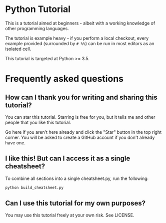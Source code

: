 # Python Tutorial
This is a tutorial aimed at beginners - albeit with a working knowledge of other programming languages.

The tutorial is example heavy - if you perform a local checkout, every example provided (surrounded by `# %%`) can be run in most editors as an isolated cell.

This tutorial is targeted at Python >= 3.5.

# Frequently asked questions

## How can I thank you for writing and sharing this tutorial?
You can star this tutorial. Starring is free for you, but it tells me and other people that you like this tutorial.

Go here if you aren't here already and click the "Star" button in the top right corner. You will be asked to create a GitHub account if you don't already have one.

## I like this! But can I access it as a single cheatsheet? 
To combine all sections into a single cheatsheet.py, run the following:
```sh
python build_cheatsheet.py
```

## Can I use this tutorial for my own purposes?
You may use this tutorial freely at your own risk. See LICENSE.
